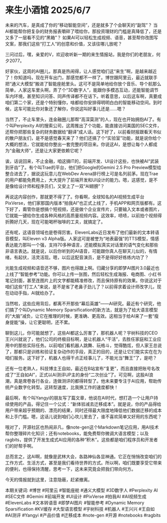 # 来生小酒馆 2025/6/7

未来的汽车，是真成了你的“移动智能空间”，还是就多了个会聊天的“副驾”？
当AI都能帮你把复杂的财务报表嚼碎了喂给你，那投资理财的门槛是真降低了，还是又多了一层看不见的“黑箱”？
如果AI可以轻松生成视频、语音，甚至帮你改图写文案，那我们这些“打工人”的创意和价值，又该往哪儿放呢？

三问过后，嘿，亲爱的V，欢迎收听新一期的来生情报站，我是你们的老朋友，何夕2077。

好家伙，这周的AI圈儿，那真是热闹得，让人感觉咱们这“来生”啊，是越来越近了！你知道吗，现在开车出门，那感觉都不一样了。博世跟阿里云，最近就联手把“通义大模型”搬进了智能座舱里头。这可不是简单地给你放个音乐、导个航那么简单，人家这车里头啊，弄了个“3D数字人”，能跟你多模态互动，还能智能调节车内环境，甚至知识问答、同声传译都不在话下。听着意思，以后这车啊，真要成咱们第二个家，还是个特别懂你，啥都给你安排得明明白白的智能移动空间。到时候，这车可能比你对象还了解你，你说这叫好事儿还是……嗯？

当然了，不止车里头，连金融圈儿那帮“高深莫测”的人，现在也开始拥抱AI了。有个叫Perplexity AI的搜索公司，这周推出了个功能，能直接访问美国的SEC文件，还帮你把那些复杂的财务数据给“翻译”成人话。这下好了，以前看财报跟看天书似的散户朋友们，是不是感觉春天来了？他们还搞了个“实验室”功能，就是说你给个大概的想法，它就能给你整出一套完整的项目来。你说这AI，是想让每个人都成为“金融大师”，还是让大家更依赖它呢？

诶，话说回来，不止金融，咱这搞IT的，前端开发、UI设计这些，也快被AI“武装到牙齿”了。有个叫Trae的平台，他们把Google的Gemini 2.5 Pro Preview模型给整合进去了，据说这玩意儿在WebDev Arena排行榜上可是名列前茅。现在Trae的用户都能免费用上，大大提升了前端开发和UI设计的能力。嗯，这感觉，是不是像给设计师和程序员们，又安上了一双“AI翅膀”？

再说这内容创作，那就更不得了了。你看啊，全球知名的AI视频生成平台PixVerse，他们家那国内版本“拍我AI”也正式上线了，手机APP和网页版都有。这下好了，甭管你是想搞个短视频，还是做个企业宣传片，只要输入文本或者图片，它就能一键给你生成各种风格的高质量视频内容。这效率，啧啧，以前拍个视频得折腾好几天，现在可能喝杯咖啡的工夫，就搞定了。

还有呢，这语音领域也是卷得厉害。ElevenLabs近日发布了他们最新的文本转语音模型，叫Eleven v3 Alpha版。人家这可是被誉为“地表最强”的TTS模型，情感表达能力那叫一个强，支持70多种语言，还能模拟真实对话里的语气变化和那些非语言表达。就是说，以后你听到的AI语音，可能跟你真人在聊天儿似的，有情绪，有起伏，活灵活现。嗯，以后这配音演员，是不是得好好练练内功了？

光能生成视频和语音还不够，图片也得跟上啊。归藏分享的即梦AI图片3.0最近也上线了“智能参考”功能。你可以上传一张图，然后轻松生成海报、电商图、小红书笔记封面，甚至连图片上的文字都能精准修改，而且保持原有的效果。你说这对于咱们这些“打工人”来说，是不是省了老鼻子劲儿了？以前得求着设计师改字儿，现在动动手指，AI就给办了。

当然啦，这些应用背后，都离不开那些“幕后英雄”——AI研究。最近有个研究，他们搞了个叫Dynamic Memory Sparsification的新方法，就是为了给大语言模型的“大脑”减负，让它在推理的时候，更准确、更高效。这相当于给AI来了一套“瘦身提能”操，让它更聪明，还不累。

聊到这儿，你可能就想了，这些AI都这么厉害了，那机器人呢？宇树科技的CEO王兴兴就说了，他们公司的终极目标啊，是让机器人“干活”，去胜任家庭和工业应用中的那些实际任务。以前咱们看机器人跳舞、玩格斗，觉得酷炫，但人家王总说了，那都只是训练和验证复杂动作的手段，真正的目的，还是让它们能实实在在为咱们服务。这下好了，机器人也得干点正经事儿了，不能光当“舞王”了，是吧？

还有一位老熟人，科技博主王自如，最近在B站宣布“复更”，而且直接把账号名改成了“王自如AI”，正式以AI测评UP主的身份“二次创业”了。可见啊，这股AI浪潮，真是席卷各行各业，连做测评的都得转型了。他未来要专注于AI应用，帮助传统产业数字化转型。这转型速度，比我换工作的速度都快！

最后啊，有个叫Yangyi的朋友写了篇文章，他说在AI时代，想打造一个让用户持续使用的产品，得记住一个公式：“新体验减去迁移成本”。就是说，你的产品得给用户带来超乎预期的、漂亮的结果，同时还得最大限度地降低他们数据迁移的成本和上手门槛。嗯，这话儿说到咱们心坎儿里去了，谁不喜欢简单又好用的东西呢？

哦对了，开源社区也热闹非凡，像note-gen这个Markdown笔记应用，用AI技术帮你整理碎片化知识；还有notebooks，能免费帮你微调大语言模型；以及ragbits，提供了开发生成式AI应用的各种“积木”。这些都是咱们程序员和开发者们的好帮手啊。

总而言之，这AI啊，就像是武林大会，各路神仙各显神通。它正在悄悄改变咱们的工作方式、生活方式，甚至是我们看待世界的方式。所以啊，咱们既要享受它带来的便利，也得保持清醒，思考一下，这未来究竟会把我们带向何方。

今天的情报就到这里，注意隐蔽，赶紧撤离。

本期关键词:
#博世
#阿里云
#智能座舱
#通义大模型
#3D数字人
#Perplexity AI
#SEC文件
#Gemini
#前端开发
#UI设计
#PixVerse
#拍我AI
#AI视频生成
#ElevenLabs
#文本转语音
#即梦AI图片
#智能参考
#Dynamic Memory Sparsification
#KV缓存
#大型语言模型
#宇树科技
#机器人
#王兴兴
#王自如
#AI测评
#Yangyi
#产品价值
#迁移成本
#note-gen
#开源
#notebooks
#ragbits
